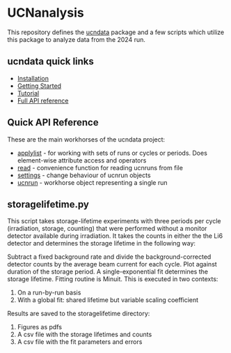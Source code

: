 # UCNanalysis

This repository defines the [ucndata] package and a few scripts which utilize this package to analyze data from the 2024 run.

## ucndata quick links

* [Installation](ucndata/tutorials/installation.md)
* [Getting Started](ucndata/tutorials/gettingstarted.md)
* [Tutorial](ucndata/tutorials/index.md)
* [Full API reference](ucndata/docs/README.md)

## Quick API Reference

These are the main workhorses of the ucndata project:

* [applylist](ucndata/docs/applylist.md) - for working with sets of runs or cycles or periods. Does element-wise attribute access and operators
* [read](ucndata/docs/read.md) - convenience function for reading ucnruns from file
* [settings](ucndata/docs/settings.md) - change behaviour of ucnrun objects
* [ucnrun](ucndata/docs/ucnrun.md) - workhorse object representing a single run

## storagelifetime.py

This script takes storage-lifetime experiments with three periods per cycle (irradiation, storage, counting) that were performed without a monitor detector available during irradiation.
It takes the counts in either the the Li6 detector and determines the storage lifetime in the following way:

Subtract a fixed background rate and divide the background-corrected detector counts by the average beam current for each cycle. Plot against duration of the storage period. A single-exponential fit determines the storage lifetime. Fitting routine is Minuit. This is executed in two contexts:

1. On a run-by-run basis
2. With a global fit: shared lifetime but variable scaling coefficient

Results are saved to the storagelifetime directory:

1. Figures as pdfs
2. A csv file with the storage lifetimes and counts
3. A csv file with the fit parameters and errors

[ucndata]: ucndata/README.md
